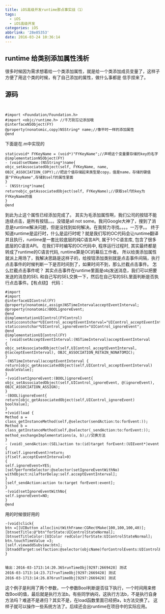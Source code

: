 ```yaml
---
title: iOS高级开发runtime那点事实战（1）
tags:
  - iOS
  - iOS高级开发
categories: iOS
abbrlink: '28e85353'
date: 2016-03-24 10:36:14
---
```


## runtime 给类别添加属性浅析
很多时候因为需求想着给一个类添加属性，就是给一个类添加成员变量了，这样子方便了用这个类的时候，有了自己添加的属性，做什么事都是 信手捏来了。
## 源码
```
 

#import <Foundation/Foundation.h>
#import <objc/runtime.h> //千万别忘记添加哦
@interfaceNSObject(FY)
@property(nonatomic,copy)NSString* name;//像平时一样的添加属性
@end
```
下面是在.m中实现的
```
staticvoid* FYKeyName = (void*)"FYKeyName";//声明这个变量要存储的key的名字
@implementationNSObject(FY)
- (void)setName:(NSString*)name{
objc_setAssociatedObject(self, FYKeyName, name, OBJC_ASSOCIATION_COPY);//把这个值存储起来类型是copy，值是name，存储的键值是"FYKeyName",存储到self的属性里面
}
- (NSString*)name{
returnobjc_getAssociatedObject(self, FYKeyName);//获取self的key为FYKeyName的值
}
@end
```
到此为止这个属性已经添加完成了。
其实为毛添加属性啊，我们公司的按钮不能连续点击，是所有按钮。。。没错是all not some。我问Google大神了，搜到了消息是runtime解决问题，但是没找到如何解决。在我努力寻找。。。。一万字。。
终于知道runtime是运行时，什么是运行时呢？就是我们写的OC代码会让runtime翻译并且执行，runtime是一套比较底层的纯C语言API, 属于1个C语言库, 包含了很多底层的C语言API。
在我们平时编写的OC代码中, 程序运行过程时, 其实最终都是转成了runtime的C语言代码, runtime算是OC的幕后工作者。
所以给类添加属性就派上用场了，我解决思路是这样子的，给按钮添加类别就是点击事件间隔，执行点击事件的时候判断一下是否时间到了，如果时间不到，那么拦截点击事件。
怎么拦截点击事件呢？
其实点击事件在runtime里面是obj发送消息，我们可以把要发送的消息的SEL 和自己写的SEL交换一下，然后在自己写的SEL里面判断是否执行点击事件。【有点绕】
代码：
```
#import
#import
@interfaceUIControl(FY)
@property(nonatomic,assign)NSTimeIntervalacceptEventInterval;
@property(nonatomic)BOOLignoreEvent;
@end
@implementationUIControl(FYControl)
staticconstchar*UIControl_acceptEventInterval="UIControl_acceptEventInterval";
staticconstchar*UIControl_ignoreEvent="UIControl_ignoreEvent";
@end
@implementationUIControl(FY)
- (void)setAcceptEventInterval:(NSTimeInterval)acceptEventInterval
{
objc_setAssociatedObject(self,UIControl_acceptEventInterval, @(acceptEventInterval), OBJC_ASSOCIATION_RETAIN_NONATOMIC);
}
-(NSTimeInterval)acceptEventInterval {
return[objc_getAssociatedObject(self,UIControl_acceptEventInterval) doubleValue];
}
-(void)setIgnoreEvent:(BOOL)ignoreEvent{
objc_setAssociatedObject(self,UIControl_ignoreEvent, @(ignoreEvent), OBJC_ASSOCIATION_ASSIGN);
}
-(BOOL)ignoreEvent{
return[objc_getAssociatedObject(self,UIControl_ignoreEvent) boolValue];
}
+(void)load {
Method a = class_getInstanceMethod(self,@selector(sendAction:to:forEvent:));
Method b = class_getInstanceMethod(self,@selector(_sendAction:to:forEvent:));
method_exchangeImplementations(a, b);//交换方法
}
- (void)_sendAction:(SEL)action to:(id)target forEvent:(UIEvent*)event
{
if(self.ignoreEvent)return;
if(self.acceptEventInterval>0)
{
self.ignoreEvent=YES;
[selfperformSelector:@selector(setIgnoreEventWithNo)  withObject:nilafterDelay:self.acceptEventInterval];
}
[self_sendAction:action to:target forEvent:event];
}
-(void)setIgnoreEventWithNo{
self.ignoreEvent=NO;
}
@end
```
用的时候很好用的

```
-(void)click{
btn =[[UIButton alloc]initWithFrame:CGRectMake(100,100,100,40)];
[btnsetTitle:@"btn"forState:UIControlStateNormal];
[btnsetTitleColor:[UIColor redColor]forState:UIControlStateNormal];
btn.touchTimeValue =3;
[self.viewaddSubview:btn];
[btnaddTarget:selfaction:@selector(objcName)forControlEvents:UIControlEventTouchUpInside];
}


输出：2016-03-1713:14:20.365runTimeObj[9297:2669428] 测试
2016-03-1713:14:23.717runTimeObj[9297:2669428] 测试
2016-03-1713:14:26.876runTimeObj[9297:2669428] 测试
```
这个例子是利用了两个参数，一个参数Bool判断是否往下执行，一个时间用来修改Bool的值，最后就是执行方法b。有些同学纳闷，这执行方法b，不是执行自身方法吗？难道不是递归？其实不是，在load函数里面已经把a，b方法交换了。
这样子就可以操作一些系统方法了。后续还会出runtime在项目中的实际应用。

